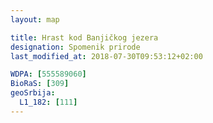 ```yaml
---
layout: map

title: Hrast kod Banjičkog jezera
designation: Spomenik prirode
last_modified_at: 2018-07-30T09:53:12+02:00

WDPA: [555589060]
BioRaS: [309]
geoSrbija:
  L1_182: [111]
---
```

